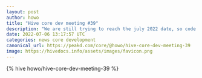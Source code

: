 ```yaml
---
layout: post
author: howo
title: "Hive core dev meeting #39"
description: "We are still trying to reach the july 2022 date, so code freeze is likely going to happen next week unless we hit an unexpected roadblock."
date: 2022-07-06 13:17:57 UTC
categories: news core development
canonical_url: https://peakd.com/core/@howo/hive-core-dev-meeting-39
image: https://hivedocs.info/assets/images/favicon.png
---
```

{% hive howo/hive-core-dev-meeting-39 %}
